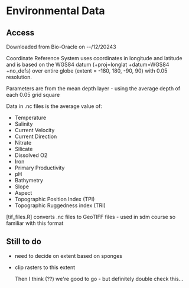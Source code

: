 # Environmental Data

## Access
Downloaded from Bio-Oracle on --/12/20243

Coordinate Reference System uses coordinates in longitude and latitude and is based on the WGS84 datum (+proj=longlat +datum=WGS84 +no_defs) over entire globe (extent = -180, 180, -90, 90) with 0.05 resolution.

Parameters are from the mean depth layer - using the average depth of each 0.05 grid square

Data in .nc files is the average value of:
- Temperature
- Salinity
- Current Velocity
- Current Direction
- Nitrate
- Silicate
- Dissolved O2
- Iron
- Primary Productivity
- pH
- Bathymetry
- Slope
- Aspect
- Topographic Position Index (TPI)
- Topographic Ruggedness index (TRI)

[tif_files.R] converts .nc files to GeoTIFF files - used in sdm course so familiar with this format

## Still to do
- need to decide on extent based on sponges
- clip rasters to this extent

  Then I think (??) we're good to go - but definitely double check this...
